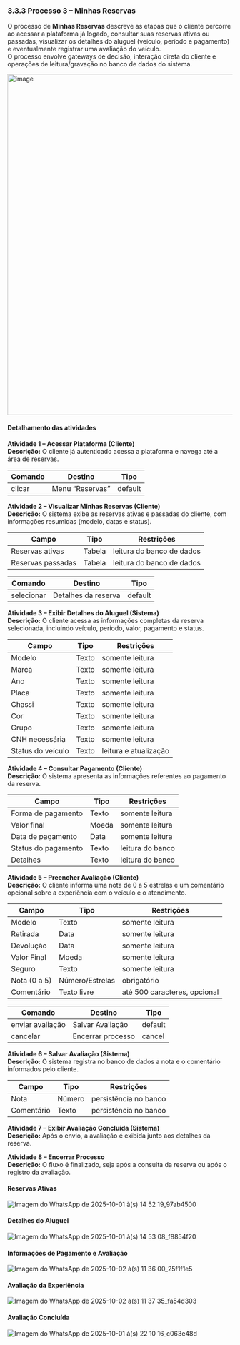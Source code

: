 ### 3.3.3 Processo 3 – Minhas Reservas

O processo de **Minhas Reservas** descreve as etapas que o cliente percorre ao acessar a plataforma já logado, consultar suas reservas ativas ou passadas, visualizar os detalhes do aluguel (veículo, período e pagamento) e eventualmente registrar uma avaliação do veículo.  
O processo envolve gateways de decisão, interação direta do cliente e operações de leitura/gravação no banco de dados do sistema.

<img width="911" height="763" alt="image" src="https://github.com/user-attachments/assets/4abec400-7ee3-4b94-bd83-c2720c5994fe" />

#### Detalhamento das atividades

**Atividade 1 – Acessar Plataforma (Cliente)**  
**Descrição:** O cliente já autenticado acessa a plataforma e navega até a área de reservas.

| **Comando** | **Destino**        | **Tipo**   |
|--------------|--------------------|------------|
| clicar       | Menu “Reservas”    | default    |

**Atividade 2 – Visualizar Minhas Reservas (Cliente)**  
**Descrição:** O sistema exibe as reservas ativas e passadas do cliente, com informações resumidas (modelo, datas e status).

| **Campo**          | **Tipo** | **Restrições**            |
|--------------------|----------|----------------------------|
| Reservas ativas    | Tabela   | leitura do banco de dados  |
| Reservas passadas  | Tabela   | leitura do banco de dados  |

| **Comando** | **Destino**            | **Tipo**   |
|--------------|------------------------|------------|
| selecionar    | Detalhes da reserva   | default    |

**Atividade 3 – Exibir Detalhes do Aluguel (Sistema)**  
**Descrição:** O cliente acessa as informações completas da reserva selecionada, incluindo veículo, período, valor, pagamento e status.

| **Campo**              | **Tipo**       | **Restrições**       |
|------------------------|----------------|----------------------|
| Modelo                 | Texto          | somente leitura      |
| Marca                  | Texto          | somente leitura      |
| Ano                    | Texto          | somente leitura      |
| Placa                  | Texto          | somente leitura      |
| Chassi                 | Texto          | somente leitura      |
| Cor                    | Texto          | somente leitura      |
| Grupo                  | Texto          | somente leitura      |
| CNH necessária         | Texto          | somente leitura      |
| Status do veículo      | Texto           | leitura e atualização|

**Atividade 4 – Consultar Pagamento (Cliente)**  
**Descrição:** O sistema apresenta as informações referentes ao pagamento da reserva.

| **Campo**            | **Tipo**      | **Restrições**          |
|----------------------|---------------|--------------------------|
| Forma de pagamento   | Texto         | somente leitura          |
| Valor final          | Moeda         | somente leitura          |
| Data de pagamento    | Data          | somente leitura          |
| Status do pagamento  | Texto         | leitura do banco         |
| Detalhes             | Texto         | leitura do banco         |

**Atividade 5 – Preencher Avaliação (Cliente)**  
**Descrição:** O cliente informa uma nota de 0 a 5 estrelas e um comentário opcional sobre a experiência com o veículo e o atendimento.

| **Campo**        | **Tipo**        | **Restrições**                    |
|------------------|-----------------|-----------------------------------|
| Modelo           | Texto           | somente leitura                   |
| Retirada         | Data            | somente leitura                   |
| Devolução        | Data            | somente leitura                   |
| Valor Final      | Moeda           | somente leitura                   |
| Seguro           | Texto           | somente leitura                   |
| Nota (0 a 5)     | Número/Estrelas | obrigatório                       |
| Comentário       | Texto livre     | até 500 caracteres, opcional      |

| **Comando**           | **Destino**          | **Tipo**   |
|-----------------------|----------------------|------------|
| enviar avaliação      | Salvar Avaliação     | default    |
| cancelar              | Encerrar processo    | cancel     |

**Atividade 6 – Salvar Avaliação (Sistema)**  
**Descrição:** O sistema registra no banco de dados a nota e o comentário informados pelo cliente.

| **Campo**      | **Tipo** | **Restrições**             |
|----------------|----------|-----------------------------|
| Nota           | Número   | persistência no banco       |
| Comentário     | Texto    | persistência no banco       |

**Atividade 7 – Exibir Avaliação Concluída (Sistema)**  
**Descrição:** Após o envio, a avaliação é exibida junto aos detalhes da reserva.

**Atividade 8 – Encerrar Processo**  
**Descrição:** O fluxo é finalizado, seja após a consulta da reserva ou após o registro da avaliação.  

#### Reservas Ativas
![Imagem do WhatsApp de 2025-10-01 à(s) 14 52 19_97ab4500](https://github.com/user-attachments/assets/cf18c871-203e-4ae3-af12-a6a47d57d6e4)

#### Detalhes do Aluguel
![Imagem do WhatsApp de 2025-10-01 à(s) 14 53 08_f8854f20](https://github.com/user-attachments/assets/9afc0eb0-9a03-4455-9266-88f78502c32f)

#### Informações de Pagamento e Avaliação
![Imagem do WhatsApp de 2025-10-02 à(s) 11 36 00_25f1f1e5](https://github.com/user-attachments/assets/d54270c4-7dcb-4745-b4ea-14625ebfb50c)

#### Avaliação da Experiência
![Imagem do WhatsApp de 2025-10-02 à(s) 11 37 35_fa54d303](https://github.com/user-attachments/assets/957aecd6-7555-4d8e-b707-6de3a213038a)

#### Avaliação Concluída
![Imagem do WhatsApp de 2025-10-01 à(s) 22 10 16_c063e48d](https://github.com/user-attachments/assets/b3e5c276-6edd-4226-a9a8-81d992319dbd)
